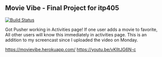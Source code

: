 ## Movie Vibe - Final Project for itp405

[![Build Status](https://travis-ci.org/LonginusDi/final.svg?branch=master)](https://travis-ci.org/LonginusDi/final)

Got Pusher working in Activities page! If one user adds a movie to favorite, All other users will know this immediately in activities page. This is an addition to my screencast since I uploaded the video on Monday.

https://movievibe.herokuapp.com/
https://youtu.be/vKlItJG6N-c